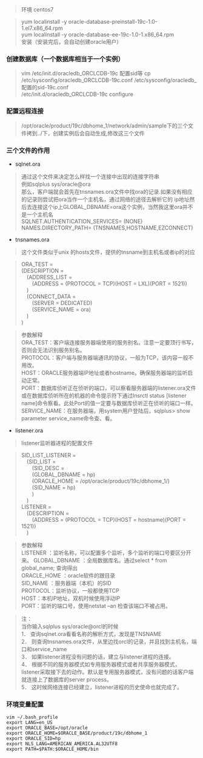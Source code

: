 > 环境 centos7  

>yum localinstall -y oracle-database-preinstall-19c-1.0-1.el7.x86_64.rpm  
yum localinstall -y oracle-database-ee-19c-1.0-1.x86_64.rpm  
安装（安装完后，会自动创建oracle用户）

### 创建数据库（一个数据库相当于一个实例）  
> vim /etc/init.d/oracledb_ORCLCDB-19c 配置sid等 
cp /etc/sysconfig/oracledb_ORCLCDB-19c.conf /etc/sysconfig/oracledb_配置的sid-19c.conf  
/etc/init.d/oracledb_ORCLCDB-19c configure

### 配置远程连接
>  /opt/oracle/product/19c/dbhome_1/network/admin/sample下的三个文件拷到../下，创建实例后会自动生成,修改这三个文件  

### 三个文件的作用
* sqlnet.ora
> 通过这个文件来决定怎么样找一个连接中出现的连接字符串  
例如sqlplus sys/oracle@ora  
那么，客户端就会首先在tnsnames.ora文件中找ora的记录.如果没有相应的记录则尝试把ora当作一个主机名，通过网络的途径去解析它的 ip地址然后去连接这个ip上GLOBAL_DBNAME=ora这个实例，当然我这里ora并不是一个主机名  
SQLNET.AUTHENTICATION_SERVICES= (NONE)  
NAMES.DIRECTORY_PATH= (TNSNAMES,HOSTNAME,EZCONNECT)
* tnsnames.ora
> 这个文件类似于unix 的hosts文件，提供的tnsname到主机名或者ip的对应  

>ORA_TEST =  
(DESCRIPTION =  
&emsp;(ADDRESS_LIST =  
&emsp;&emsp;(ADDRESS = (PROTOCOL = TCP)(HOST = LXL)(PORT = 1521))  
&emsp;)  
&emsp;(CONNECT_DATA =  
&emsp;&emsp;(SERVER = DEDICATED)  
&emsp;&emsp;(SERVICE_NAME = ora)  
&emsp;)  
) 

>参数解释  
ORA_TEST：客户端连接服务器端使用的服务别名。注意一定要顶行书写，否则会无法识别服务别名。   
PROTOCOL：客户端与服务器端通讯的协议，一般为TCP，该内容一般不用改。   
HOST：ORACLE服务器端IP地址或者hostname。确保服务器端的监听启动正常。   
PORT：数据库侦听正在侦听的端口，可以察看服务器端的listener.ora文件或在数据库侦听所在的机器的命令提示符下通过lnsrctl status [listener name]命令察看。此处Port的值一定要与数据库侦听正在侦听的端口一样。   
SERVICE_NAME：在服务器端，用system用户登陆后，sqlplus> show parameter service_name命令查、看。  

* listener.ora
> listener监听器进程的配置文件  

> SID_LIST_LISTENER =  
&emsp;(SID_LIST =   
&emsp;&emsp;(SID_DESC =   
&emsp;&emsp;(GLOBAL_DBNAME = hp)    
&emsp;&emsp;(ORACLE_HOME = /opt/oracle/product/19c/dbhome_1/)  
&emsp;&emsp;(SID_NAME = hp)    
&emsp;&emsp;)   
&emsp;)  
LISTENER =  
&emsp;(DESCRIPTION =  
&emsp;&emsp;(ADDRESS = (PROTOCOL = TCP)(HOST = hostname)(PORT = 1521))  
&emsp;)

>参数解释  
LISTENER ：监听名称，可以配置多个监听，多个监听的端口号要区分开来。 
GLOBAL_DBNAME ：全局数据库名。通过select * from global_name; 查询得出  
ORACLE_HOME ：oracle软件的跟目录  
SID_NAME ：服务器端（本机）的SID  
PROTOCOL：监听协议，一般都使用TCP  
HOST：本机IP地址，双机时候使用浮动IP  
PORT：监听的端口号，使用netstat –an 检查该端口不被占用。

>注：  
当你输入sqlplus sys/oracle@orcl的时候  
1． 查询sqlnet.ora看看名称的解析方式，发现是TNSNAME  
2． 则查询tnsnames.ora文件，从里边找orcl的记录，并且找到主机名，端口和service_name  
3． 如果listener进程没有问题的话，建立与listener进程的连接。  
4． 根据不同的服务器模式如专用服务器模式或者共享服务器模式，listener采取接下去的动作。默认是专用服务器模式，没有问题的话客户端就连接上了数据库的server process。  
5． 这时候网络连接已经建立，listener进程的历史使命也就完成了。
### 环境变量配置
```
vim ~/.bash_profile
export LANG=en_US
export ORACLE_BASE=/opt/oracle
export ORACLE_HOME=$ORACLE_BASE/product/19c/dbhome_1
export ORACLE_SID=hp
export NLS_LANG=AMERICAN_AMERICA.AL32UTF8
export PATH=$PATH:$ORACLE_HOME/bin
```




